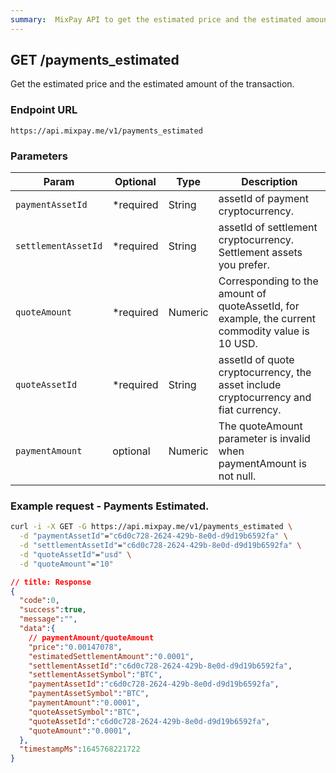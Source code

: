 ```yaml
---
summary:  MixPay API to get the estimated price and the estimated amount of the transaction.
---
```


## GET /payments_estimated

Get the estimated price and the estimated amount of the transaction.

### Endpoint URL

```
https://api.mixpay.me/v1/payments_estimated
```

### Parameters

|  Param | Optional | Type | Description |
| --- | --- | --- | --- |
| `paymentAssetId` | <span class="required">*required</span> | String | assetId of payment cryptocurrency. |
| `settlementAssetId` | <span class="required">*required</span> | String | assetId of settlement cryptocurrency. Settlement assets you prefer. |
| `quoteAmount` | <span class="required">*required</span> | Numeric | Corresponding to the amount of quoteAssetId, for example, the current commodity value is 10 USD. |
| `quoteAssetId` | <span class="required">*required</span> | String | assetId of quote cryptocurrency, the asset include cryptocurrency and fiat currency. |
| `paymentAmount` | optional | Numeric | The quoteAmount parameter is invalid when paymentAmount is not null. |

### Example request - Payments Estimated.

```bash
curl -i -X GET -G https://api.mixpay.me/v1/payments_estimated \
  -d "paymentAssetId"="c6d0c728-2624-429b-8e0d-d9d19b6592fa" \
  -d "settlementAssetId"="c6d0c728-2624-429b-8e0d-d9d19b6592fa" \
  -d "quoteAssetId"="usd" \
  -d "quoteAmount"="10" 
```

```json
// title: Response
{
  "code":0,
  "success":true,
  "message":"",
  "data":{
    // paymentAmount/quoteAmount
    "price":"0.00147078",
    "estimatedSettlementAmount":"0.0001",
    "settlementAssetId":"c6d0c728-2624-429b-8e0d-d9d19b6592fa",
    "settlementAssetSymbol":"BTC",
    "paymentAssetId":"c6d0c728-2624-429b-8e0d-d9d19b6592fa",
    "paymentAssetSymbol":"BTC",
    "paymentAmount":"0.0001",
    "quoteAssetSymbol":"BTC",
    "quoteAssetId":"c6d0c728-2624-429b-8e0d-d9d19b6592fa",
    "quoteAmount":"0.0001",
  },
  "timestampMs":1645768221722
}
```
